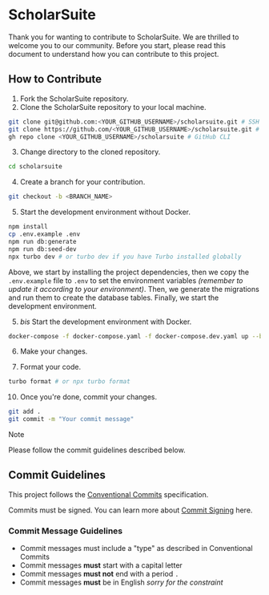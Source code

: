 # ScholarSuite

Thank you for wanting to contribute to ScholarSuite. We are thrilled to welcome you to our community. Before you start, please read this document to understand how you can contribute to this project.

## How to Contribute

1. Fork the ScholarSuite repository.
2. Clone the ScholarSuite repository to your local machine.

```bash
git clone git@github.com:<YOUR_GITHUB_USERNAME>/scholarsuite.git # SSH
git clone https://github.com/<YOUR_GITHUB_USERNAME>/scholarsuite.git # HTTPS
gh repo clone <YOUR_GITHUB_USERNAME>/scholarsuite # GitHub CLI
```

3. Change directory to the cloned repository.

```bash
cd scholarsuite
```

4. Create a branch for your contribution.

```bash
git checkout -b <BRANCH_NAME>
```

5. Start the development environment without Docker.

```bash
npm install
cp .env.example .env
npm run db:generate
npm run db:seed-dev
npx turbo dev # or turbo dev if you have Turbo installed globally
```

Above, we start by installing the project dependencies, then we copy the `.env.example` file to `.env` to set the environment variables _(remember to update it according to your environment)_. Then, we generate the migrations and run them to create the database tables. Finally, we start the development environment.

5. _bis_ Start the development environment with Docker.

```bash
docker-compose -f docker-compose.yaml -f docker-compose.dev.yaml up --build
```

6. Make your changes.

7. Format your code.

```bash
turbo format # or npx turbo format
```

10. Once you're done, commit your changes.

```bash
git add .
git commit -m "Your commit message"
```

> [!NOTE]
> Please follow the commit guidelines described below.

## Commit Guidelines

This project follows the [Conventional Commits][] specification.

Commits must be signed. You can learn more about [Commit Signing][] here.

### Commit Message Guidelines

- Commit messages must include a "type" as described in Conventional Commits
- Commit messages **must** start with a capital letter
- Commit messages **must not** end with a period `.`
- Commit messages **must** be in English _sorry for the constraint_

[Conventional Commits]: https://www.conventionalcommits.org/
[Commit Signing]: https://docs.github.com/en/authentication/managing-commit-signature-verification/signing-commits
